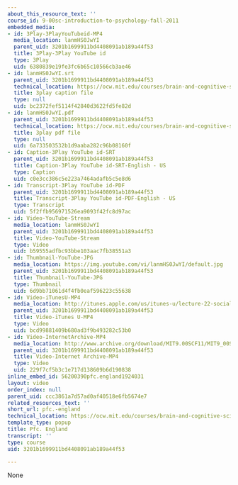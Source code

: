 ```yaml
---
about_this_resource_text: ''
course_id: 9-00sc-introduction-to-psychology-fall-2011
embedded_media:
- id: 3Play-3PlayYouTubeid-MP4
  media_location: lanmHS0JwYI
  parent_uid: 3201b1699911bd4408091ab189a44f53
  title: 3Play-3Play YouTube id
  type: 3Play
  uid: 6380839e19fe3fc6b65c10566cb3ae46
- id: lanmHS0JwYI.srt
  parent_uid: 3201b1699911bd4408091ab189a44f53
  technical_location: https://ocw.mit.edu/courses/brain-and-cognitive-sciences/9-00sc-introduction-to-psychology-fall-2011/social-psychology-i/pfc.-england/lanmHS0JwYI.srt
  title: 3play caption file
  type: null
  uid: bc2372fef5114f42840d3622fd5fe82d
- id: lanmHS0JwYI.pdf
  parent_uid: 3201b1699911bd4408091ab189a44f53
  technical_location: https://ocw.mit.edu/courses/brain-and-cognitive-sciences/9-00sc-introduction-to-psychology-fall-2011/social-psychology-i/pfc.-england/lanmHS0JwYI.pdf
  title: 3play pdf file
  type: null
  uid: 6a733503532b1d9aaba282c96b08160f
- id: Caption-3Play YouTube id-SRT
  parent_uid: 3201b1699911bd4408091ab189a44f53
  title: Caption-3Play YouTube id-SRT-English - US
  type: Caption
  uid: c0e3cc386c5e223a7464adafb5c5e8d6
- id: Transcript-3Play YouTube id-PDF
  parent_uid: 3201b1699911bd4408091ab189a44f53
  title: Transcript-3Play YouTube id-PDF-English - US
  type: Transcript
  uid: 5f2ffb956971526ea9093f42fc8d97ac
- id: Video-YouTube-Stream
  media_location: lanmHS0JwYI
  parent_uid: 3201b1699911bd4408091ab189a44f53
  title: Video-YouTube-Stream
  type: Video
  uid: b59555adfbc93bbe103aac7fb38551a3
- id: Thumbnail-YouTube-JPG
  media_location: https://img.youtube.com/vi/lanmHS0JwYI/default.jpg
  parent_uid: 3201b1699911bd4408091ab189a44f53
  title: Thumbnail-YouTube-JPG
  type: Thumbnail
  uid: 6d9bb71061d4f4fb0eaf596223c55638
- id: Video-iTunesU-MP4
  media_location: http://itunes.apple.com/us/itunes-u/lecture-22-social-psychology/id501335817?i=111090554
  parent_uid: 3201b1699911bd4408091ab189a44f53
  title: Video-iTunes U-MP4
  type: Video
  uid: bcd99881409b680ad3f9b493282c53b0
- id: Video-InternetArchive-MP4
  media_location: http://www.archive.org/download/MIT9.00SCF11/MIT9_00SCF11_lec22_300k.mp4
  parent_uid: 3201b1699911bd4408091ab189a44f53
  title: Video-Internet Archive-MP4
  type: Video
  uid: 229f7cf5b3c1e717d138609b6d190838
inline_embed_id: 56200390pfc.england1924031
layout: video
order_index: null
parent_uid: ccc3861a7d57ad0af40518e6fb5674e7
related_resources_text: ''
short_url: pfc.-england
technical_location: https://ocw.mit.edu/courses/brain-and-cognitive-sciences/9-00sc-introduction-to-psychology-fall-2011/social-psychology-i/pfc.-england
template_type: popup
title: Pfc. England
transcript: ''
type: course
uid: 3201b1699911bd4408091ab189a44f53

---
```

None